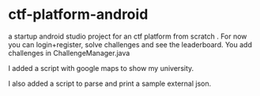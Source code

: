# ctf-platform-android
a startup android studio project for an ctf platform from scratch .
For now you can login+register, solve challenges and see the leaderboard.
You add challenges in ChallengeManager.java

I added a script with google maps to show my university.

I also added a script to parse and print a sample external json.
